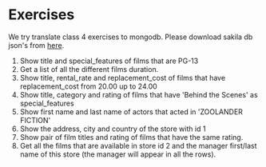 # Exercises

We try translate class 4 exercises to mongodb. Please download sakila db json's from [here](http://static1.1.sqspcdn.com/static/f/359481/26067410/1427081957890/sakila.tgz?token=zFkfE4QSKgfurxrUF1lieRHKNS8%3D).

1. Show title and special_features of films that are PG-13
2. Get a list of all the different films duration.
3. Show title, rental_rate and replacement_cost of films that have replacement_cost from 20.00 up to 24.00
4. Show title, category and rating of films that have 'Behind the Scenes'   as special_features 
5. Show first name and last name of actors that acted in 'ZOOLANDER FICTION'
6. Show the address, city and country of the store with id 1
7. Show pair of film titles and rating of films that have the same rating.
8. Get all the films that are available in store id 2 and the manager first/last name of this store (the manager will appear in all the rows).


